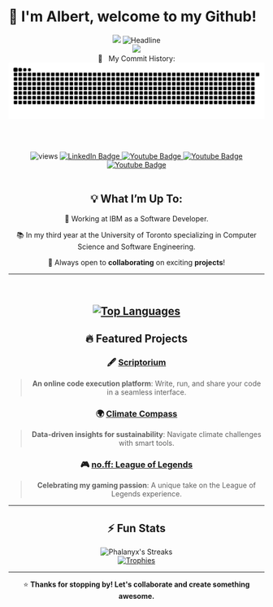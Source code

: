 # 🌟 I'm Albert, welcome to my Github!  

<div align="center">

<img src="https://media4.giphy.com/media/v1.Y2lkPTc5MGI3NjExMmJyanN5NTRwMTJoZ2Q5eGZieG82ZGR5ZmllcXFjMmdxMHd4aDNqcSZlcD12MV9pbnRlcm5hbF9naWZfYnlfaWQmY3Q9Zw/1GEATImIxEXVR79Dhk/giphy.gif" width="12.5%"/>

<img src="https://readme-typing-svg.herokuapp.com?color=%2300AEEF&size=32&center=true&vCenter=true&width=600&height=50&lines=Hi+there,+I'm+Albert+%F0%9F%91%8B;CS+Student+at+UofT+🎓;Full-Stack+Developer+🌍;" alt="Headline" width="70%"/> 

<div align="center">
  <img src="https://raw.githubusercontent.com/andreasbm/readme/master/assets/lines/aqua.png"/>
</div>
 🐍 &nbsp; My Commit History:

<picture>
  <source media="(prefers-color-scheme: dark)" srcset="https://raw.githubusercontent.com/oskip0906/oskip0906/output/github-contribution-grid-snake-dark.svg">
  <img alt="github contribution grid snake animation" src="https://raw.githubusercontent.com/oskip0906/oskip0906/output/github-contribution-grid-snake.svg">
</picture>

<br><br>

<div>
  <img src="https://komarev.com/ghpvc/?username=oskip0906&label=Profile%20views&color=770677&style=for-the-badge&logo=star" alt="views"/>
  <a href="https://www.linkedin.com/in/oscar-shenglong-pang/">
    <img src="https://img.shields.io/badge/LinkedIn-blue?style=for-the-badge&logo=linkedin&logoColor=white" alt="LinkedIn Badge"/>
  </a>
  <a href="https://www.instagram.com/oskip123/">
    <img src="https://img.shields.io/badge/Instagram-red?style=for-the-badge&logo=instagram&logoColor=white" alt="Youtube Badge"/>
  </a>
  <a href="mailto:oscar.pang050906@gmail.com">
    <img src="https://img.shields.io/badge/Gmail-white?style=for-the-badge&logo=gmail&logoColor=red" alt="Youtube Badge"/>
  </a>
  <a href="https://discordlookup.com/user/767525911695851550">
    <img src="https://img.shields.io/badge/Discord-%235865F2.svg?style=for-the-badge&logo=discord&logoColor=white" alt="Youtube Badge"/>
  </a>
</div>
<br>
  
## 💡 What I’m Up To:

🔭 Working at IBM as a Software Developer.

📚 In my third year at the University of Toronto specializing in Computer Science and Software Engineering.

🤝 Always open to **collaborating** on exciting **projects**!

-----

<br>
<!--- [![Phalanyx's GitHub stats](https://github-readme-stats.vercel.app/api?username=Phalanyx&show_icons=true&theme=radical)](https://github.com/anuraghazra/github-readme-stats)  
--->

[![Top Languages](https://github-readme-stats.vercel.app/api/top-langs/?username=Phalanyx&layout=compact&theme=radical)](https://github.com/anuraghazra/github-readme-stats)  
---
## 🔥 Featured Projects
### 🖋️ [Scriptorium](https://github.com/Phalanyx/Scriptorium)
> **An online code execution platform**: Write, run, and share your code in a seamless interface.  

### 🌍 [Climate Compass](https://github.com/Phalanyx/Climate-Compass)
> **Data-driven insights for sustainability**: Navigate climate challenges with smart tools.  

### 🎮 [no.ff: League of Legends](https://github.com/Phalanyx/no-ff)
> **Celebrating my gaming passion**: A unique take on the League of Legends experience.  

---

## ⚡ Fun Stats
![Phalanyx's Streaks](https://github-readme-streak-stats.herokuapp.com/?user=Phalanyx&theme=radical)  
[![Trophies](https://github-profile-trophy.vercel.app/?username=Phalanyx&theme=radical&no-frame=true&row=1&column=7)](https://github.com/ryo-ma/github-profile-trophy)

---

⭐ **Thanks for stopping by! Let's collaborate and create something awesome.**  
